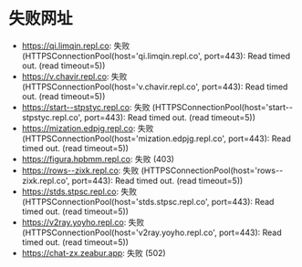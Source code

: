 # 失败网址
- https://qi.limqin.repl.co: 失败 (HTTPSConnectionPool(host='qi.limqin.repl.co', port=443): Read timed out. (read timeout=5))
- https://v.chavir.repl.co: 失败 (HTTPSConnectionPool(host='v.chavir.repl.co', port=443): Read timed out. (read timeout=5))
- https://start--stpstyc.repl.co: 失败 (HTTPSConnectionPool(host='start--stpstyc.repl.co', port=443): Read timed out. (read timeout=5))
- https://mization.edpjg.repl.co: 失败 (HTTPSConnectionPool(host='mization.edpjg.repl.co', port=443): Read timed out. (read timeout=5))
- https://figura.hpbmm.repl.co: 失败 (403)
- https://rows--zixk.repl.co: 失败 (HTTPSConnectionPool(host='rows--zixk.repl.co', port=443): Read timed out. (read timeout=5))
- https://stds.stpsc.repl.co: 失败 (HTTPSConnectionPool(host='stds.stpsc.repl.co', port=443): Read timed out. (read timeout=5))
- https://v2ray.yoyho.repl.co: 失败 (HTTPSConnectionPool(host='v2ray.yoyho.repl.co', port=443): Read timed out. (read timeout=5))
- https://chat-zx.zeabur.app: 失败 (502)
